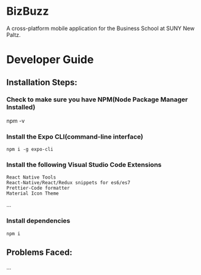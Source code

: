 # BizBuzz
A cross-platform mobile application for the Business School at SUNY New Paltz.

# Developer Guide
## Installation Steps:
### Check to make sure you have NPM(Node Package Manager Installed)
npm -v

### Install the Expo CLI(command-line interface)
	npm i -g expo-cli 

### Install the following Visual Studio Code Extensions
	React Native Tools
	React-Native/React/Redux snippets for es6/es7
	Prettier-Code formatter
	Material Icon Theme

...
### Install dependencies
	npm i




## Problems Faced:
...
